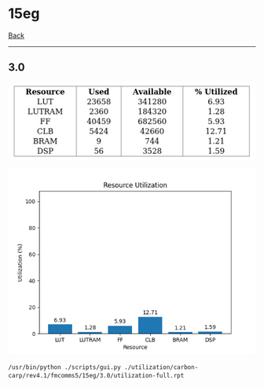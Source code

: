 # 15eg

[Back](<../rev4.1.md>)

---

## 3.0

<p align="center">
	<img src="../../../../../images/carbon-carp/rev4.1/fmcomms5/15eg/3.0/table.jpg" />
</p>

<p align="center">
	<img src="../../../../../images/carbon-carp/rev4.1/fmcomms5/15eg/3.0/graph.png" />
</p>

`/usr/bin/python ./scripts/gui.py ./utilization/carbon-carp/rev4.1/fmcomms5/15eg/3.0/utilization-full.rpt`

